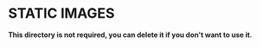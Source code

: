 # STATIC IMAGES

**This directory is not required, you can delete it if you don't want to use it.**
